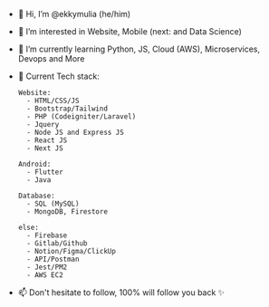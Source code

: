 - 👋 Hi, I’m @ekkymulia (he/him)
- 👀 I’m interested in Website, Mobile (next: and Data Science)
- 🌱 I’m currently learning Python, JS, Cloud (AWS), Microservices, Devops and More
- 📃 Current Tech stack: 

      Website:
        - HTML/CSS/JS
        - Bootstrap/Tailwind
        - PHP (Codeigniter/Laravel)
        - Jquery
        - Node JS and Express JS
        - React JS
        - Next JS
        
      Android: 
        - Flutter
        - Java
        
      Database:
        - SQL (MySQL)
        - MongoDB, Firestore
        
      else:
        - Firebase
        - Gitlab/Github
        - Notion/Figma/ClickUp
        - API/Postman
        - Jest/PM2
        - AWS EC2
        
        
- 📫 Don't hesitate to follow, 100% will follow you back ✨

<!---
ekkymulia/ekkymulia is a ✨ special ✨ repository because its `README.md` (this file) appears on your GitHub profile.
You can click the Preview link to take a look at your changes.
--->
